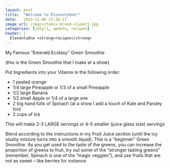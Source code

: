 ```yaml
---
layout: post
title:  "Welcome to EleventyOne!"
date:   2013-12-06 15:28:27
image_url: /img/vitamix-brand-slider1.jpg
categories: [jekyll, update, recipes]
header: |
  EleventyOne <strong>recipes</strong>
---
```


My Famous “Emerald Ecstasy” Green Smoothie

(this is the Green Smoothie that I make at a show)

Put Ingredients into your Vitamix in the following order:
<ul>
<li>1 peeled orange</li>
<li>1/4 large Pineapple or 1/3 of a small Pineapple</li>
<li>1/2 large Banana</li>
<li>1/2 small Apple or 1/4 of a large one</li>
<li>2 big hand fulls of Spinach (at a show I add a touch of Kale and Parsley too)</li>
<li>2 cups of Ice</li>
</ul>


This will make 2-3 LARGE servings or 4-5 smaller (juice glass size) servings

Blend according to the instructions in my Fruit Juice section (until the icy slushy mixture turns into a smooth liquid). This is a “beginner” Green Smoothie. As you get used to the taste of the greens, you can increase the proportion of greens to fruit, try out some of the “stronger tasting greens” (remember, Spinach is one of the “magic veggies”), and use fruits that are not as sweet – like berries for instance.


